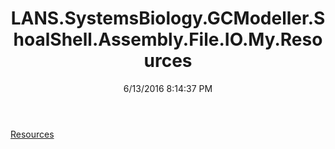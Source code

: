 ﻿---
title: LANS.SystemsBiology.GCModeller.ShoalShell.Assembly.File.IO.My.Resources
date: 6/13/2016 8:14:37 PM
---

[Resources](T-LANS.SystemsBiology.GCModeller.ShoalShell.Assembly.File.IO.My.Resources.Resources.html)
